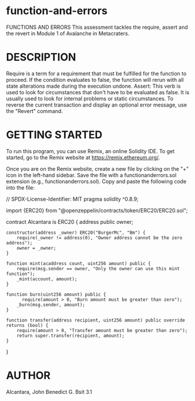 # function-and-errors

FUNCTIONS AND ERRORS
This assessment tackles the require, assert and the revert in Module 1 of Avalanche in Metacraters.

# DESCRIPTION
Require is a term for a requirement that must be fulfilled for the function to proceed. If the condition evaluates to false, the function will rerun with all state alterations made during the execution undone. Assert: This verb is used to look for circumstances that don't have to be evaluated as false. It is usually used to look for internal problems or static circumstances. To reverse the current transaction and display an optional error message, use the "Revert" command.

# GETTING STARTED
To run this program, you can use Remix, an online Solidity IDE. To get started, go to the Remix website at https://remix.ethereum.org/.

Once you are on the Remix website, create a new file by clicking on the "+" icon in the left-hand sidebar. Save the file with a functionanderrors.sol extension (e.g., functionanderrors.sol). Copy and paste the following code into the file:

// SPDX-License-Identifier: MIT
pragma solidity ^0.8.9;

import {ERC20} from "@openzeppelin/contracts/token/ERC20/ERC20.sol";

contract Alcantara is ERC20 {
    address public owner;

    constructor(address _owner) ERC20("BurgerMc", "Bm") {
        require(_owner != address(0), "Owner address cannot be the zero address");
        owner = _owner;
    }

    function mint(acaddress count, uint256 amount) public {
        require(msg.sender == owner, "Only the owner can use this mint function");
        _mint(account, amount);
    }

    function burn(uint256 amount) public {
          require(amount > 0, "Burn amount must be greater than zero");
        _burn(msg.sender, amount);
    }

    function transfer(address recipient, uint256 amount) public override returns (bool) {
        require(amount > 0, "Transfer amount must be greater than zero");
        return super.transfer(recipient, amount);
    }
}

# AUTHOR
Alcantara, John Benedict G. Bsit 3.1
